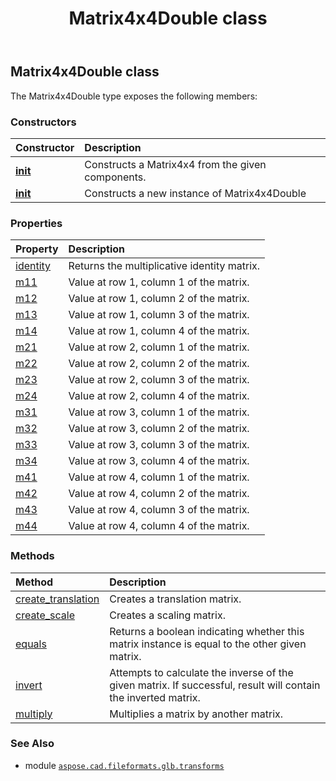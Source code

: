 ﻿---
title: Matrix4x4Double class
second_title: Aspose.CAD for Python via .NET API References
description: 
type: docs
weight: 60
url: /python-net/aspose.cad.fileformats.glb.transforms/matrix4x4double/
is_root: false
---

## Matrix4x4Double class



The Matrix4x4Double type exposes the following members:

### Constructors
| Constructor | Description |
| :- | :- |
| [__init__](/cad/python-net/aspose.cad.fileformats.glb.transforms/matrix4x4double/__init__/#float-float-float-float-float-float-float-float-float-float-float-float-float-float-float-float) | Constructs a Matrix4x4 from the given components. |
| [__init__](/cad/python-net/aspose.cad.fileformats.glb.transforms/matrix4x4double/__init__/#) | Constructs a new instance of Matrix4x4Double |


### Properties
| Property | Description |
| :- | :- |
| [identity](/cad/python-net/aspose.cad.fileformats.glb.transforms/matrix4x4double/identity) | Returns the multiplicative identity matrix. |
| [m11](/cad/python-net/aspose.cad.fileformats.glb.transforms/matrix4x4double/m11) | Value at row 1, column 1 of the matrix. |
| [m12](/cad/python-net/aspose.cad.fileformats.glb.transforms/matrix4x4double/m12) | Value at row 1, column 2 of the matrix. |
| [m13](/cad/python-net/aspose.cad.fileformats.glb.transforms/matrix4x4double/m13) | Value at row 1, column 3 of the matrix. |
| [m14](/cad/python-net/aspose.cad.fileformats.glb.transforms/matrix4x4double/m14) | Value at row 1, column 4 of the matrix. |
| [m21](/cad/python-net/aspose.cad.fileformats.glb.transforms/matrix4x4double/m21) | Value at row 2, column 1 of the matrix. |
| [m22](/cad/python-net/aspose.cad.fileformats.glb.transforms/matrix4x4double/m22) | Value at row 2, column 2 of the matrix. |
| [m23](/cad/python-net/aspose.cad.fileformats.glb.transforms/matrix4x4double/m23) | Value at row 2, column 3 of the matrix. |
| [m24](/cad/python-net/aspose.cad.fileformats.glb.transforms/matrix4x4double/m24) | Value at row 2, column 4 of the matrix. |
| [m31](/cad/python-net/aspose.cad.fileformats.glb.transforms/matrix4x4double/m31) | Value at row 3, column 1 of the matrix. |
| [m32](/cad/python-net/aspose.cad.fileformats.glb.transforms/matrix4x4double/m32) | Value at row 3, column 2 of the matrix. |
| [m33](/cad/python-net/aspose.cad.fileformats.glb.transforms/matrix4x4double/m33) | Value at row 3, column 3 of the matrix. |
| [m34](/cad/python-net/aspose.cad.fileformats.glb.transforms/matrix4x4double/m34) | Value at row 3, column 4 of the matrix. |
| [m41](/cad/python-net/aspose.cad.fileformats.glb.transforms/matrix4x4double/m41) | Value at row 4, column 1 of the matrix. |
| [m42](/cad/python-net/aspose.cad.fileformats.glb.transforms/matrix4x4double/m42) | Value at row 4, column 2 of the matrix. |
| [m43](/cad/python-net/aspose.cad.fileformats.glb.transforms/matrix4x4double/m43) | Value at row 4, column 3 of the matrix. |
| [m44](/cad/python-net/aspose.cad.fileformats.glb.transforms/matrix4x4double/m44) | Value at row 4, column 4 of the matrix. |


### Methods
| Method | Description |
| :- | :- |
| [create_translation](/cad/python-net/aspose.cad.fileformats.glb.transforms/matrix4x4double/create_translation/#float-float-float) | Creates a translation matrix. |
| [create_scale](/cad/python-net/aspose.cad.fileformats.glb.transforms/matrix4x4double/create_scale/#float-float-float) | Creates a scaling matrix. |
| [equals](/cad/python-net/aspose.cad.fileformats.glb.transforms/matrix4x4double/equals/#aspose.cad.fileformats.glb.transforms.Matrix4x4Double) | Returns a boolean indicating whether this matrix instance is equal to the other given matrix. |
| [invert](/cad/python-net/aspose.cad.fileformats.glb.transforms/matrix4x4double/invert/#aspose.cad.fileformats.glb.transforms.Matrix4x4Double-any) | Attempts to calculate the inverse of the given matrix. If successful, result will contain the inverted matrix. |
| [multiply](/cad/python-net/aspose.cad.fileformats.glb.transforms/matrix4x4double/multiply/#aspose.cad.fileformats.glb.transforms.Matrix4x4Double-aspose.cad.fileformats.glb.transforms.Matrix4x4Double) | Multiplies a matrix by another matrix. |



### See Also
* module [`aspose.cad.fileformats.glb.transforms`](..)
